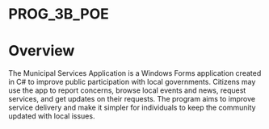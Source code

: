 # PROG_3B_POE

# Overview
The Municipal Services Application is a Windows Forms application created in C# to improve public participation with local governments.
Citizens may use the app to report concerns, browse local events and news, request services, and get updates on their requests. 
The program aims to improve service delivery and make it simpler for individuals to keep the community updated with local issues.
